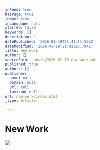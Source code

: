 ```yaml
---
inFeed: true
hasPage: true
inNav: true
inLanguage: null
starred: false
keywords: []
description: ''
datePublished: '2016-01-19T21:41:23.556Z'
dateModified: '2016-01-19T21:41:20.794Z'
title: New Work
author: []
sourcePath: _posts/2016-01-19-new-work.md
published: true
authors: []
publisher:
  name: null
  domain: null
  url: null
  favicon: null
url: new-work/index.html
_type: Article

---
```

# New Work
![](https://s3-us-west-2.amazonaws.com/the-grid-img/p/afc6e99816f3070427fd168ba7927a6741390358.jpg)